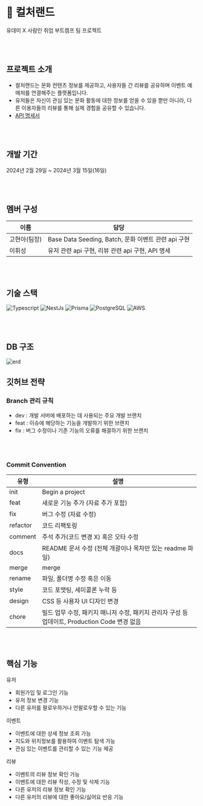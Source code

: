 # 💃 컬처랜드
유데미 X 사람인 취업 부트캠프 팀 프로젝트

<br/>
<br/>

## 프로젝트 소개
- 컬처랜드는 문화 컨텐츠 정보를 제공하고, 사용자들 간 리뷰를 공유하며 이벤트 예매처를 연결해주는 플랫폼입니다.
- 유저들은 자신이 관심 있는 문화 활동에 대한 정보를 얻을 수 있을 뿐만 아니라, 다른 이용자들의 리뷰를 통해 실제 경험을 공유할 수 있습니다.
- [API 명세서](https://documenter.getpostman.com/view/33400198/2sA2xe5EnT)
  
<br/>
<br/>

## 개발 기간
2024년 2월 29일 ~ 2024년 3월 15일(16일)

<br/>
<br/>

## 멤버 구성
| 이름            | 담당                       |
| -------------- | -------------------------- | 
| 고현아(팀장)| Base Data Seeding, Batch, 문화 이벤트 관련 api 구현 |
| 이휘성 | 유저 관련 api 구현, 리뷰 관련 api 구현, API 명세 |

<br/>
<br/>

## 기술 스택
![Typescript](https://img.shields.io/badge/Typescript-3178C6?style=flat-square&logo=Typescript&logoColor=white)
![NestJs](https://img.shields.io/badge/-NestJs-ea2845?style=flat-square&logo=nestjs&logoColor=white)
![Prisma](https://img.shields.io/badge/Prisma-3982CE?style=flat-square&logo=Prisma&logoColor=white)
![PostgreSQL](https://img.shields.io/badge/postgresql-4169e1?style=flat-square&logo=postgresql&logoColor=white)
![AWS](https://img.shields.io/badge/AWS-%23FF9900.svg?style=flat-square&logo=amazon-aws&logoColor=white)

<br/>
<br/>

## DB 구조
![erd](https://i.postimg.cc/yxH0VpV4/prisma-erd.png)
<br/>

## 깃허브 전략
### Branch 관리 규칙
- dev : 개발 서버에 배포하는 데 사용되는 주요 개발 브랜치
- feat : 이슈에 해당하는 기능을 개발하기 위한 브랜치
- fix : 버그 수정이나 기존 기능의 오류를 해결하기 위한 브랜치
<br/>
<br/>

### Commit Convention
| 유형 | 설명 | 
| --- | --- |
| init | Begin a project |
| feat | 새로운 기능 추가 (자료 추가 포함) |
| fix | 버그 수정 (자료 수정) |
| refactor | 코드 리팩토링 |
| comment | 주석 추가(코드 변경 X) 혹은 오타 수정 |
| docs | README 문서 수정 (전체 개괄이나 목차만 있는 readme 파일) |
| merge | merge |
| rename | 파일, 폴더명 수정 혹은 이동 |
| style | 코드 포맷팅, 세미콜론 누락 등 |
| design | CSS 등 사용자 UI 디자인 변경 |
| chore | 빌드 업무 수정, 패키지 매니저 수정, 패키지 관리자 구성 등 업데이트, Production Code 변경 없음 |

<br/>
<br/>

## 핵심 기능
유저
- 회원가입 및 로그인 기능
- 유저 정보 변경 기능
- 다른 유저를 팔로우하거나 언팔로우할 수 있는 기능

이벤트
- 이벤트에 대한 상세 정보 조회 가능
- 지도와 위치정보를 활용하여 이벤트 탐색 가능
- 관심 있는 이벤트를 관리할 수 있는 기능 제공

리뷰
- 이벤트의 리뷰 정보 확인 가능
- 이벤트에 대한 리뷰 작성, 수정 및 삭제 기능
- 다른 유저의 리뷰 정보 확인 기능
- 다른 유저의 리뷰에 대한 좋아요/싫어요 반응 기능

<br/>
<br/>


